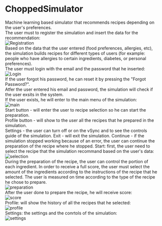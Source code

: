 # ChoppedSimulator
Machine learning based simulator that recommends recipes depending on the user's preferences. <br />
The user must to register the simulation and insert the data for the recommendation: <br />
![Registration](/assets/images/1.png) <br />
Based on the data that the user entered (food preferences, allergies, etc), the simulation builds recipes for different types of users (for example: people who have allergies to certain ingredients, diabetes, or personal preferences). <br />
The user must login with the email and the password that he inserted: <br />
![Login](/assets/images/2.png) <br />
If the user forgot his password, he can reset it by pressing the "Forgot Password?". <br />
Atfer the user entered his email and password, the simulation will check if the user exsits in the system. <br />
If the user exists, he will enter to the main menu of the simulation: <br />
![main](/assets/images/3.png) <br />
Start button - will enter the user to recipe selection so he can start the preparation. <br />
Profile button - will show to the user all the recipes that he prepared in the simulation. <br />
Settings - the user can turn off or on the vSync and to see the controls guide of the simulation.
Exit - will exit the simulation.
Continue - if the simulation stopped working because of an error, the user can continue the preparation of the recipe where he stopped.
Start: first, the user need to select the recipe that the simulation recommand based on the user's data: <br />
![selection](/assets/images/4.png) <br />
During the preparation of the recipe, the user can control the portion of each ingredient. In order to receive a full score, the user must select the amount of the ingredients according to the instructions of the recipe that he selected. The user is measured on time according to the type of the recipe he chose to prepare. <br />
![preparation](/assets/images/5.png) <br />
After the user done to prepare the recipe, he will receive score: <br />
![score](/assets/images/6.png) <br />
Profile: will show the history of all the recipes that he selected: <br />
![profile](/assets/images/7.png) <br />
Settings: the settings and the conrtols of the simulation: <br />
![settings](/assets/images/8.png) <br />
